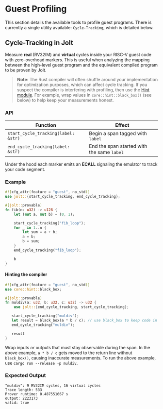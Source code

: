 # Guest Profiling
This section details the available tools to profile guest programs. There is currently a single utility available: `Cycle-Tracking`, which is detailed below.
## Cycle-Tracking in Jolt

Measure **real** (RV32IM) and **virtual** cycles inside your RISC-V guest code with zero-overhead markers. This is useful when analyzing the mapping between the high-level guest program and the equivalent compiled program to be proven by Jolt.


> **Note:** The Rust compiler will often shuffle around your implementation for optimization purposes, which can affect cycle tracking.
> If you suspect the compiler is interfering with profiling, then use the [Hint module](https://doc.rust-lang.org/core/hint/index.html).
> For example, wrap values in `core::hint::black_box()` (see below) to help keep your measurements honest.

### API

| Function                              | Effect                                   |
|---------------------------------------|-------------------------------------------|
| `start_cycle_tracking(label: &str)`   | Begin a span tagged with `label`          |
| `end_cycle_tracking(label: &str)`     | End the span started with the same `label`  |


Under the hood each marker emits an **ECALL** signaling the emulator to track your code segment.

### Example

~~~rust
#![cfg_attr(feature = "guest", no_std)]
use jolt::{start_cycle_tracking, end_cycle_tracking};

#[jolt::provable]
fn fib(n: u32) -> u128 {
    let (mut a, mut b) = (0, 1);

    start_cycle_tracking("fib_loop");
    for _ in 1..n {
        let sum = a + b;
        a = b;
        b = sum;
    }
    end_cycle_tracking("fib_loop");

    b
}
~~~

#### Hinting the compiler

~~~rust
#![cfg_attr(feature = "guest", no_std)]
use core::hint::black_box;

#[jolt::provable]
fn muldiv(a: u32, b: u32, c: u32) -> u32 {
    use jolt::{end_cycle_tracking, start_cycle_tracking};

   start_cycle_tracking("muldiv");
   let result = black_box(a * b / c); // use black_box to keep code in place 
   end_cycle_tracking("muldiv");

   result
}
~~~

Wrap inputs *or* outputs that must stay observable during the span. In the above example, `a * b / c` gets moved to the return line without `black_box()`, causing inaccurate measurements. To run the above example, use `cargo run --release -p muldiv`.

###  Expected Output

~~~text
"muldiv": 9 RV32IM cycles, 16 virtual cycles
Trace length: 533
Prover runtime: 0.487551667 s
output: 2223173
valid: true
~~~
